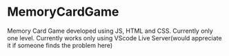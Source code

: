 # MemoryCardGame
Memory Card Game developed using JS, HTML and CSS. Currently only one level. Currently works only using VScode Live Server(would appreciate it if someone finds the problem here)
